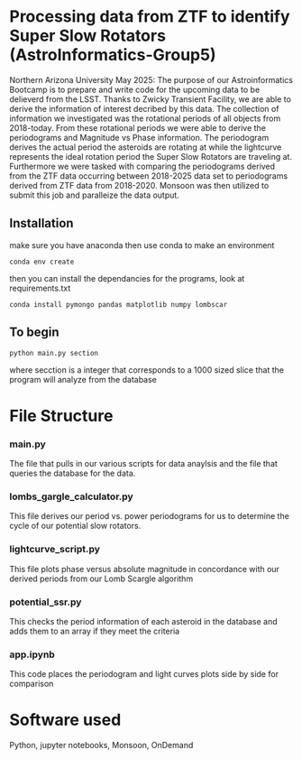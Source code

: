 # Processing data from ZTF to identify Super Slow Rotators (AstroInformatics-Group5)
Northern Arizona University May 2025: The purpose of our Astroinformatics Bootcamp is to prepare and write code for the upcoming data to be delieverd from the LSST. Thanks to Zwicky Transient Facility, we are able to derive the information of interest decribed by this data. The collection of information we investigated was the rotational periods of all objects from 2018-today. From these rotational periods we were able to derive the periodograms and Magnitude vs Phase information. The periodogram derives the actual period the asteroids are rotating at while the lightcurve represents the ideal rotation period the Super Slow Rotators are traveling at. Furthermore we were tasked with comparing the periodograms derived from the ZTF data occurring between 2018-2025 data set to periodograms derived from ZTF data from 2018-2020. Monsoon was then utilized to submit this job and paralleize the data output. 

## Installation
make sure you have anaconda then use conda to make an environment
```
conda env create
```

then you can install the dependancies for the programs, look at requirements.txt
```
conda install pymongo pandas matplotlib numpy lombscar
```

## To begin
```
python main.py section
```
where secction is a integer that corresponds to a 1000 sized slice that the program will analyze from the database

# File Structure

### main.py 
The file that pulls in our various scripts for data anaylsis and the file that queries the database for the data. 

### lombs_gargle_calculator.py
This file derives our period vs. power periodograms for us to determine the cycle of our potential slow rotators. 

### lightcurve_script.py 
This file plots phase versus absolute magnitude in concordance with our derived periods from our Lomb Scargle algorithm 

### potential_ssr.py 
This checks the period information of each asteroid in the database and adds them to an array if they meet the criteria

### app.ipynb
This code places the periodogram and light curves plots side by side for comparison 

# Software used 
Python, jupyter notebooks, Monsoon, OnDemand 
